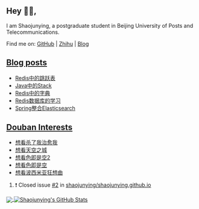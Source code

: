 ## Hey 👋🏻,

I am Shaojunying, a postgraduate student in Beijing University of Posts and Telecommunications.

Find me on: [GitHub](https://github.com/shaojunying) | [Zhihu](https://www.zhihu.com/people/shaojunying) | [Blog](https://shaojunying.github.io/)

## <a href="https://shaojunying.github.io/" target="_blank">Blog posts</a>
<!-- BLOG-POST-LIST:START -->
- [Redis中的跳跃表](https://shaojunying.github.io/2020/10/28/Redis%E4%B8%AD%E7%9A%84%E8%B7%B3%E8%B7%83%E8%A1%A8/)
- [Java中的Stack](https://shaojunying.github.io/2020/10/28/Java%E4%B8%AD%E7%9A%84Stack/)
- [Redis中的字典](https://shaojunying.github.io/2020/10/27/Redis%E4%B8%AD%E5%AD%97%E5%85%B8%E7%9A%84%E5%AE%9E%E7%8E%B0/)
- [Redis数据库的学习](https://shaojunying.github.io/2020/10/25/Redis%E6%95%B0%E6%8D%AE%E5%BA%93%E7%9A%84%E5%AD%A6%E4%B9%A0/)
- [Spring整合Elasticsearch](https://shaojunying.github.io/2020/10/19/Spring%E6%95%B4%E5%90%88Elasticsearch/)
<!-- BLOG-POST-LIST:END -->

## <a href="https://www.douban.com/people/155360876/" target="_blank">Douban Interests</a>
<!-- douban:START -->
- [想看杀了我治愈我](http://movie.douban.com/subject/25994747/)
- [想看天空之城](http://movie.douban.com/subject/30304087/)
- [想看色即是空2](http://movie.douban.com/subject/3008892/)
- [想看色即是空](http://movie.douban.com/subject/1305279/)
- [想看波西米亚狂想曲](http://movie.douban.com/subject/5300054/)
<!-- douban:END -->

<!--START_SECTION:activity-->
1. ❗️ Closed issue [#2](https://github.com/shaojunying/shaojunying.github.io/issues/2) in [shaojunying/shaojunying.github.io](https://github.com/shaojunying/shaojunying.github.io)
<!--END_SECTION:activity-->


<a href="https://github.com/shaojunying">
  <img align="center" src="https://github-readme-stats.codestackr.vercel.app/api/top-langs/?username=shaojunying&hide=css,html" />
</a>

<a href="https://github.com/shaojunying">
  <img align="center" src="https://github-readme-stats.codestackr.vercel.app/api?username=shaojunying&show_icons=true" alt="Shaojunying's GitHub Stats" />
</a>
